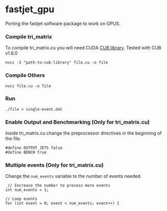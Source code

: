 # fastjet_gpu
Porting the fastjet software package to work on GPUS.

### Compile tri_matrix
To compile tri_matrix.cu you will need CUDA [CUB library](https://nvlabs.github.io/cub/).
Tested with CUB v1.8.0
```
nvcc -I "path-to-cub-library" file.cu -o file 
```

### Compile Others
```
nvcc file.cu -o file
```

### Run
```
./file < single-event.dat
```

### Enable Output and Benchmarking (Only for tri_matrix.cu)
Inside tri_matrix.cu
change the preprocessor directives in the beginning of the file.
```
#define OUTPUT_JETS false
#define BENCH true
```

### Multiple events (Only for tri_matrix.cu)
Change the `num_events` variable to the number of events needed.
```
 // Increase the number to process more events
int num_events = 1;

// Loop events
for (int event = 0; event < num_events; event++) {
```

